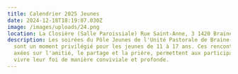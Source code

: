 ```yaml
---
title: Calendrier 2025 Jeunes
date: 2024-12-18T18:19:07.030Z
image: /images/uploads/24.png
location: La Closière (Salle Paroissiale) Rue Saint-Anne, 3 1420 Braine-L'Alleud
description: Les soirées du Pôle Jeunes de l'Unité Pastorale de Braine-l'Alleud
  sont un moment privilégié pour les jeunes de 11 à 17 ans. Ces rencontres,
  axées sur l'amitié, le partage et la prière, permettent aux participants de
  vivre leur foi de manière conviviale et profonde.
---
```

